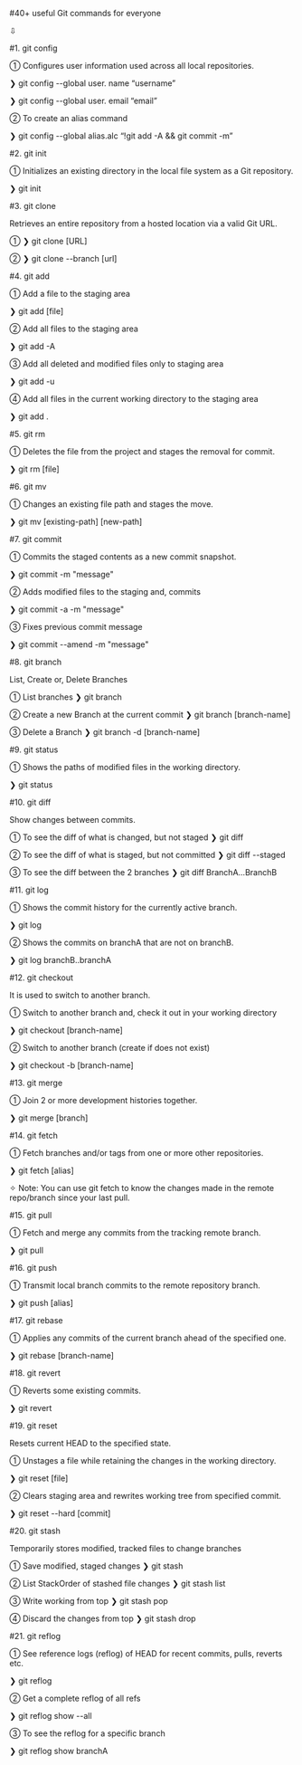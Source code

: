 #40+ useful Git commands for everyone

⇩

#1. git config

➀  Configures user information used across all local repositories.

 ❯ git config --global user. name “username”

 ❯ git config --global user. email “email”

➁  To create an alias command

❯ git config --global alias.alc “!git add -A && git commit -m”

#2.  git init

➀  Initializes an existing directory in the local file system as a Git repository.

❯ git init

#3.  git clone

Retrieves an entire repository from a hosted location via a valid Git URL.

➀
❯ git clone [URL]

➁
❯ git clone --branch <name> [url]
  
#4.  git add

➀ Add a file to the staging area

❯ git add [file]

➁ Add all files to the staging area

❯ git add -A

➂ Add all deleted and modified files only to staging area

❯ git add -u

➃ Add all files in the current working directory to the staging area

❯ git add .
  
#5.  git rm

➀  Deletes the file from the project and stages the removal for commit.

❯ git rm [file]
  
#6.  git mv

➀  Changes an existing file path and stages the move.

❯ git mv [existing-path] [new-path]
  
#7.  git commit

➀  Commits the staged contents as a new commit snapshot.

❯ git commit -m "message"

➁  Adds modified files to the staging and, commits

❯ git commit -a -m "message"

➂  Fixes previous commit message

❯ git commit --amend -m "message"
  
#8.  git branch

List, Create or, Delete Branches

➀  List branches
❯ git branch

➁  Create a new Branch at the current commit
❯ git branch [branch-name]
 
➂  Delete a Branch
❯ git branch -d [branch-name]
  
#9.  git status

➀  Shows the paths of modified files in the working directory.

❯ git status
  
#10.  git diff

Show changes between commits.

➀  To see the diff of what is changed, but not staged
❯ git diff

➁  To see the diff of what is staged, but not committed
❯ git diff --staged

➂  To see the diff between the 2 branches
❯ git diff BranchA...BranchB
  
#11.  git log

➀  Shows the commit history for the currently active branch.

❯ git log

➁  Shows the commits on branchA that are not on branchB.

❯ git log branchB..branchA
  
#12.  git checkout

It is used to switch to another branch.

➀  Switch to another branch and, check it out in your working directory

❯ git checkout [branch-name]

➁  Switch to another branch (create if does not exist)

❯ git checkout -b [branch-name]
  
#13.  git merge

➀  Join 2 or more development histories together.

❯ git merge [branch]
  
#14.  git fetch

➀  Fetch branches and/or tags from one or more other repositories.

❯ git fetch [alias]

✧ Note: You can use git fetch to know the changes made in the remote repo/branch since your last pull.
  
#15.  git pull

➀  Fetch and merge any commits from the tracking remote branch.

❯ git pull
  
#16.  git push

➀  Transmit local branch commits to the remote repository branch.

❯ git push [alias]
  
#17.  git rebase

➀  Applies any commits of the current branch ahead of the specified one.

❯ git rebase [branch-name]
  
#18.  git revert

➀  Reverts some existing commits.

❯ git revert <commit>
  
#19.  git reset

Resets current HEAD to the specified state.

➀  Unstages a file while retaining the changes in the working directory.

❯ git reset [file]

➁  Clears staging area and rewrites working tree from specified commit.

❯ git reset --hard [commit]
  
#20. git stash

Temporarily stores modified, tracked files to change branches

➀ Save modified, staged changes
❯ git stash

➁ List StackOrder of stashed file changes
❯ git stash list

➂ Write working from top
❯ git stash pop

➃ Discard the changes from top
❯ git stash drop
  
#21.  git reflog

➀  See reference logs (reflog) of HEAD for recent commits, pulls, reverts etc.

❯ git reflog

➁  Get a complete reflog of all refs

❯ git reflog show --all

➂  To see the reflog for a specific branch

❯ git reflog show branchA

